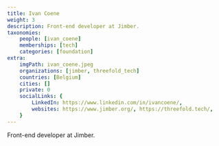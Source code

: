 ```yaml
---
title: Ivan Coene
weight: 3
description: Front-end developer at Jimber.
taxonomies:
    people: [ivan_coene]
    memberships: [tech]
    categories: [foundation]
extra:
    imgPath: ivan_coene.jpeg
    organizations: [jimber, threefold_tech]
    countries: [Belgium]
    cities: []
    private: 0
    socialLinks: {
        LinkedIn: https://www.linkedin.com/in/ivancoene/,
        websites: https://www.jimber.org/, https://threefold.tech/,
    }
---
```


Front-end developer at Jimber.
